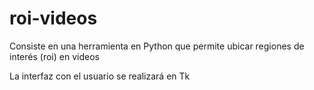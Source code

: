 # roi-videos
Consiste en una herramienta en Python que permite ubicar regiones de interés (roi) en videos 

La interfaz con el usuario se realizará en Tk


